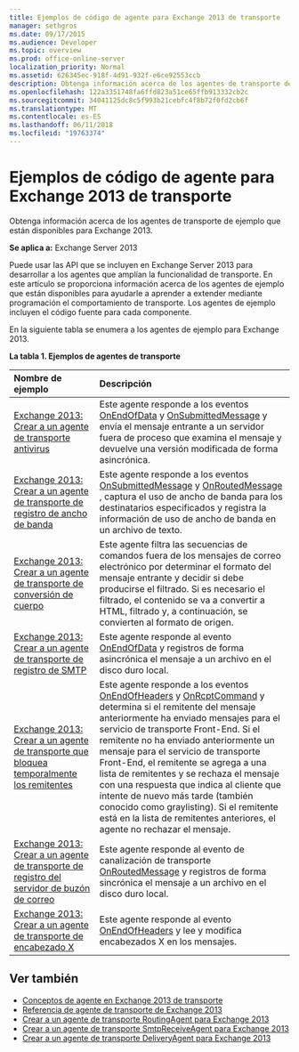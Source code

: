 ```yaml
---
title: Ejemplos de código de agente para Exchange 2013 de transporte
manager: sethgros
ms.date: 09/17/2015
ms.audience: Developer
ms.topic: overview
ms.prod: office-online-server
localization_priority: Normal
ms.assetid: 626345ec-918f-4d91-932f-e6ce92553ccb
description: Obtenga información acerca de los agentes de transporte de ejemplo que están disponibles para Exchange 2013.
ms.openlocfilehash: 122a3351748fa6ffd823a51ce65ffb913332cb2c
ms.sourcegitcommit: 34041125dc8c5f993b21cebfc4f8b72f0fd2cb6f
ms.translationtype: MT
ms.contentlocale: es-ES
ms.lasthandoff: 06/11/2018
ms.locfileid: "19763374"
---
```

# <a name="transport-agent-code-samples-for-exchange-2013"></a>Ejemplos de código de agente para Exchange 2013 de transporte

Obtenga información acerca de los agentes de transporte de ejemplo que están disponibles para Exchange 2013.
  
**Se aplica a:** Exchange Server 2013
  
Puede usar las API que se incluyen en Exchange Server 2013 para desarrollar a los agentes que amplían la funcionalidad de transporte. En este artículo se proporciona información acerca de los agentes de ejemplo que están disponibles para ayudarle a aprender a extender mediante programación el comportamiento de transporte. Los agentes de ejemplo incluyen el código fuente para cada componente. 
  
En la siguiente tabla se enumera a los agentes de ejemplo para Exchange 2013.
  
**La tabla 1. Ejemplos de agentes de transporte**

|**Nombre de ejemplo**|**Descripción**|
|:-----|:-----|
|[Exchange 2013: Crear a un agente de transporte antivirus](http://code.msdn.microsoft.com/Exchange/Exchange-2013-Build-an-6e544269) <br/> |Este agente responde a los eventos [OnEndOfData](https://msdn.microsoft.com/library/Microsoft.Exchange.Data.Transport.Smtp.SmtpReceiveAgent.OnEndOfData.aspx) y [OnSubmittedMessage](https://msdn.microsoft.com/library/Microsoft.Exchange.Data.Transport.Routing.RoutingAgent.OnSubmittedMessage.aspx) y envía el mensaje entrante a un servidor fuera de proceso que examina el mensaje y devuelve una versión modificada de forma asincrónica.  <br/> |
|[Exchange 2013: Crear a un agente de transporte de registro de ancho de banda](http://code.msdn.microsoft.com/Exchange/Exchange-2013-Build-a-d61a4aaa) <br/> |Este agente responde a los eventos [OnSubmittedMessage](https://msdn.microsoft.com/library/Microsoft.Exchange.Data.Transport.Routing.RoutingAgent.OnSubmittedMessage.aspx) y [OnRoutedMessage](https://msdn.microsoft.com/library/Microsoft.Exchange.Data.Transport.Routing.RoutingAgent.OnRoutedMessage.aspx) , captura el uso de ancho de banda para los destinatarios especificados y registra la información de uso de ancho de banda en un archivo de texto.  <br/> |
|[Exchange 2013: Crear a un agente de transporte de conversión de cuerpo](http://code.msdn.microsoft.com/Exchange/Exchange-2013-Build-a-body-ed36ecb0) <br/> |Este agente filtra las secuencias de comandos fuera de los mensajes de correo electrónico por determinar el formato del mensaje entrante y decidir si debe producirse el filtrado. Si es necesario el filtrado, el contenido se va a convertir a HTML, filtrado y, a continuación, se convierten al formato de origen.  <br/> |
|[Exchange 2013: Crear a un agente de transporte de registro de SMTP](http://code.msdn.microsoft.com/Exchange/Exchange-2013-Build-an-fc23dc33) <br/> |Este agente responde al evento [OnEndOfData](https://msdn.microsoft.com/library/Microsoft.Exchange.Data.Transport.Smtp.SmtpReceiveAgent.OnEndOfData.aspx) y registros de forma asincrónica el mensaje a un archivo en el disco duro local.  <br/> |
|[Exchange 2013: Crear a un agente de transporte que bloquea temporalmente los remitentes](http://code.msdn.microsoft.com/Exchange/Exchange-2013-Build-a-52a767d8) <br/> |Este agente responde a los eventos [OnEndOfHeaders](https://msdn.microsoft.com/library/Microsoft.Exchange.Data.Transport.Smtp.SmtpReceiveAgent.OnEndOfHeaders.aspx) y [OnRcptCommand](https://msdn.microsoft.com/library/Microsoft.Exchange.Data.Transport.Smtp.SmtpReceiveAgent.OnRcptCommand.aspx) y determina si el remitente del mensaje anteriormente ha enviado mensajes para el servicio de transporte Front-End. Si el remitente no ha enviado anteriormente un mensaje para el servicio de transporte Front-End, el remitente se agrega a una lista de remitentes y se rechaza el mensaje con una respuesta que indica al cliente que intente de nuevo más tarde (también conocido como graylisting). Si el remitente está en la lista de remitentes anteriores, el agente no rechazar el mensaje.  <br/> |
|[Exchange 2013: Crear a un agente de transporte de registro del servidor de buzón de correo](http://code.msdn.microsoft.com/Exchange/Exchange-2013-Build-a-fc8632e5) <br/> |Este agente responde al evento de canalización de transporte [OnRoutedMessage](https://msdn.microsoft.com/library/Microsoft.Exchange.Data.Transport.Routing.RoutingAgent.OnRoutedMessage.aspx) y registros de forma sincrónica el mensaje a un archivo en el disco duro local.  <br/> |
|[Exchange 2013: Crear a un agente de transporte de encabezado X](http://code.msdn.microsoft.com/Exchange/Exchange-2013-Build-an-32f62f5a) <br/> |Este agente responde al evento [OnEndOfHeaders](https://msdn.microsoft.com/library/Microsoft.Exchange.Data.Transport.Smtp.SmtpReceiveAgent.OnEndOfHeaders.aspx) y lee y modifica encabezados X en los mensajes.  <br/> |
   
## <a name="see-also"></a>Ver también

- [Conceptos de agente en Exchange 2013 de transporte](transport-agent-concepts-in-exchange-2013.md)    
- [Referencia de agente de transporte de Exchange 2013](transport-agent-reference-for-exchange-2013.md)    
- [Crear a un agente de transporte RoutingAgent para Exchange 2013](how-to-create-a-routingagent-transport-agent-for-exchange-2013.md)   
- [Crear a un agente de transporte SmtpReceiveAgent para Exchange 2013](how-to-create-an-smtpreceiveagent-transport-agent-for-exchange-2013.md)    
- [Crear a un agente de transporte DeliveryAgent para Exchange 2013](how-to-create-a-deliveryagent-transport-agent-for-exchange-2013.md)
    

